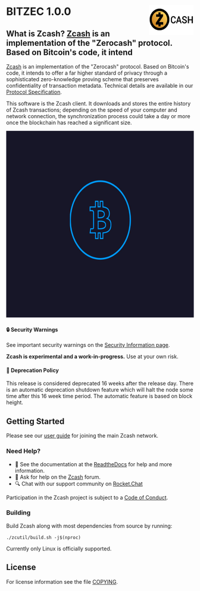 BITZEC 1.0.0
<img align="right" width="120" height="80" src="doc/imgs/logo.png">
===========

What is Zcash?
[Zcash](https://z.cash/) is an implementation of the "Zerocash" protocol.
Based on Bitcoin's code, it intend
--------------

[Zcash](https://z.cash/) is an implementation of the "Zerocash" protocol.
Based on Bitcoin's code, it intends to offer a far higher standard of privacy
through a sophisticated zero-knowledge proving scheme that preserves
confidentiality of transaction metadata. Technical details are available
in our [Protocol Specification](https://github.com/zcash/zips/raw/master/protocol/protocol.pdf).

This software is the Zcash client. It downloads and stores the entire history
of Zcash transactions; depending on the speed of your computer and network
connection, the synchronization process could take a day or more once the
blockchain has reached a significant size.

<p align="center">
  <img src="doc/imgs/zcashd_screen.gif" height="500">
</p>

#### :lock: Security Warnings

See important security warnings on the
[Security Information page](https://z.cash/support/security/).

**Zcash is experimental and a work-in-progress.** Use at your own risk.

####  :ledger: Deprecation Policy

This release is considered deprecated 16 weeks after the release day. There
is an automatic deprecation shutdown feature which will halt the node some
time after this 16 week time period. The automatic feature is based on block
height.

## Getting Started

Please see our [user guide](https://zcash.readthedocs.io/en/latest/rtd_pages/rtd_docs/user_guide.html) for joining the main Zcash network.

### Need Help?

* :blue_book: See the documentation at the [ReadtheDocs](https://zcash.readthedocs.io)
  for help and more information.
* :incoming_envelope: Ask for help on the [Zcash](https://forum.z.cash/) forum.
* :mag: Chat with our support community on [Rocket.Chat](https://chat.zcashcommunity.com/channel/user-support)

Participation in the Zcash project is subject to a
[Code of Conduct](code_of_conduct.md).

### Building

Build Zcash along with most dependencies from source by running:

```
./zcutil/build.sh -j$(nproc)
```

Currently only Linux is officially supported.

License
-------

For license information see the file [COPYING](COPYING).
